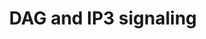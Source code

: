 ---
annotations:
- type: Pathway Ontology
  value: immune response pathway
- type: Pathway Ontology
  value: signaling pathway
authors:
- ReactomeTeam
- Anwesha
- Mkutmon
description: This pathway describes the generation of DAG and IP3 by the PLCgamma-mediated
  hydrolysis of PIP2 and the subsequent downstream signaling events.  View original
  pathway at [http://www.reactome.org/PathwayBrowser/#DIAGRAM=1489509 Reactome].
last-edited: 2021-01-25
organisms:
- Homo sapiens
redirect_from:
- /index.php/Pathway:WP2688
- /instance/WP2688
schema-jsonld:
- '@context': https://schema.org/
  '@id': https://wikipathways.github.io/pathways/WP2688.html
  '@type': Dataset
  creator:
    '@type': Organization
    name: WikiPathways
  description: This pathway describes the generation of DAG and IP3 by the PLCgamma-mediated
    hydrolysis of PIP2 and the subsequent downstream signaling events.  View original
    pathway at [http://www.reactome.org/PathwayBrowser/#DIAGRAM=1489509 Reactome].
  keywords:
  - 'I(1,4,5)P3 '
  - 'p-T287-CAMK2G '
  - IP3 receptor
  - DAGs
  - active PKC (alpha,
  - AMP
  - 'NAD+ '
  - Adenylate cyclase
  - 'CAMKK1 '
  - catalytic subunits
  - 'p-T286-CAMK2A '
  - 'p-T507,S645,S664-PRKCD(1-676) '
  - G-betagamma
  - p-S12.S13,T200-CAMK4:CALM1:4xCa2+
  - PKA tetramer:4xcAMP
  - 'ADCY7 '
  - 'p-T287-CAMK2B '
  - Ca2+
  - (Mg2+ cofactor)
  - 'ITPR1 '
  - Phospho-PKC-delta/epsilon
  - 'CAMK2G '
  - 'PRKAR2A '
  - 'AHCYL1 '
  - p-T200-CAMK4:CALM1:4xCa2+
  - 'CAMK2D '
  - H2O
  - CaMKII dodecamer
  - 'activated PDE1C '
  - p-T286-CaMKII
  - 'p-CAMKK2 '
  - KPNA2
  - cAMP:PKA regulatory
  - 'ADCY6 '
  - p-4Y-PLCG1
  - 'p-T287-CAMK2D '
  - PKA tetramer
  - 'ADCY1 '
  - cAMP
  - CaMKK
  - 'ADCY2 '
  - CALM1:4xCa2+
  - 'ADCY8 '
  - 'ADCY3 '
  - 'KPNA2 '
  - 'Mg2+ '
  - 'activated PDE1A '
  - 'PRKACG '
  - dodecamer
  - ADP
  - ITPR:I(1,4,5)P3
  - homotetramer
  - CaMKII
  - GRK2
  - CaMKK:CALM1:4xCa2+
  - 'PDE1A '
  - PDE1 dimers
  - PRKACA,(PRKACB,PRKACG,PRKX)
  - PPi
  - p-S29-ADRBK1
  - 'PRKCA '
  - 'PRKCG '
  - PKC-delta/epsilon
  - dodecamer:CALM1:4xCa2+
  - ATP
  - 'activated PDE1B '
  - gamma, delta)
  - 'p-CAMKK1 '
  - CAMK4:KPNA2
  - Protein Kinase A,
  - 'CAMKK2 '
  - subunit
  - 'ADCY5 '
  - CALM1
  - 'p-T566,T710,S729-PRKCE '
  - 'PRKX '
  - 'ITPR2 '
  - 'NBEA '
  - I(1,4,5)P3
  - 'p-T200-CAMK4 '
  - 'p-S12,S13,T200-CAMK4 '
  - 'CAMK2A '
  - 'PRKACA '
  - 'ADCY9 '
  - dimers
  - activated PDE1
  - 'PRKAR2B '
  - GRK2:CALM1:4xCa2+
  - p-T287-CAMK2G
  - p-CaMKK:CALM1:4xCa2+
  - 'CALM1 '
  - 'ITPR3 '
  - 'PDE1B '
  - tetramer
  - 'CAMK2B '
  - 'Ca2+ '
  - CAMK4
  - PKA catalytic
  - 'PRKACB '
  - AHCYL1:NAD+:ITPR1:I(1,4,5)P3 tetramer
  - 'PRKAR1B '
  - 'ADCY4 '
  - 'CAMK4 '
  - PI(4,5)P2
  - 'PDE1C '
  - homodimer
  - 'PRKCD '
  - 'GRK2 '
  - NBEA
  - p-T287-CAMK2B
  - 'PRKCE '
  - CREB1
  - 'cAMP '
  - PRKAR2A
  - p-S133-CREB1
  - NBEA:PRKAR2A
  - 'PRKAR1A '
  - 'p-S133-CREB1 '
  - CAMK4:CALM1:4xCa2+
  license: CC0
  name: DAG and IP3 signaling
seo: CreativeWork
title: DAG and IP3 signaling
wpid: WP2688
---
